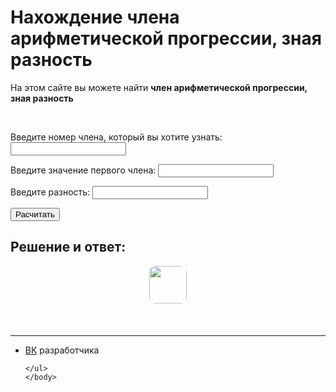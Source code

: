 <html>
	<head>
		<title>Нахождение члена арифметической прогрессии, зная разность</title>
		<meta charset="utf-8">	
		<link rel="stylesheet" href="main.css"/>
		<link rel="preconnect" href="https://fonts.googleapis.com">
		<link rel="preconnect" href="https://fonts.gstatic.com" crossorigin>
		<link href="https://fonts.googleapis.com/css2?family=Comfortaa&display=swap" rel="stylesheet">
		<link rel="shortcut icon" href="https://w7.pngwing.com/pngs/165/985/png-transparent-atomic-theory-carbon-atomic-mass-chemical-element-atom-symmetry-chemistry-subatomic-particle.png"/>
	</head>
	<body>
		<h1 class="title">Нахождение члена арифметической прогрессии, зная разность</h1>
	<p class="title">На этом сайте вы можете найти <b>член арифметической прогрессии, зная разность</b></p>
	<br>
 <p class="text">Введите номер члена, который вы хотите узнать: <input type="number" class="n"></p>
 <p class="text">Введите значение 	первого члена: <input type="number" class="n1"></p>
 <p class="text">Введите разность: <input type="number" class="d"></p>
 <button class="btn1">Расчитать</button> 
 <br>
 <h2 class="title">Решение и ответ:</h2>
 <img src="https://i.imgur.com/IQQ4Tkq.png" style="height: 60px;margin: 10px auto 20px;display: block; border-radius: 10px;">
 <div class="answers">
 <div class="out1"></div>
 </div>
 <br>
<script src="ch.js"></script>
	<hr>
	<ul>
		<li class="vk"><a href="https://vk.com/whoamin">ВК</a> разработчика</li>

	</ul>  
	</body>
</html>
